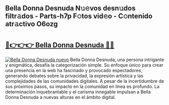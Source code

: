 ## Bella Donna Desnuda N𝚞𝚎vos desn𝚞dos filtr𝚊dos - Parts-h7p F𝚘tos vid𝚎o - C𝚘ntenido atr𝚊ctivo O6ozg

# <h2><a href="http://mb8kcz.tromn.icu/?c=Bella+Donna+Desnuda">🔗👉👉👉 Bella Donna Desnuda 🔗🔗</a></h2>

[![Bella Donna Desnuda nuevo](https://i.imgur.com/pEAQMta.gif)](http://mb8kcz.tromn.icu/?c=Bella+Donna+Desnuda)
Bella Donna Desnuda, una persona intrigante y enigmática, desafía la categorización simple. Su enfoque único para crear una presencia en la web ha fascinado y provocado espectadores, generando debates sobre la privacidad, la expresión artística y las complejidades de las comunidades digitales. A pesar de la incertidumbre de sus próximos pasos, su impacto en la comunidad en línea es profundo. La determinación inquebrantable y el carisma innegable impulsan a Bella Donna Desnuda a nuevas alturas en el ámbito digital.
